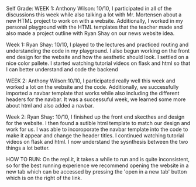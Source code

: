 Self Grade:
WEEK 1: Anthony Wilson: 10/10, I participated in all of the discussions this week while also talking a lot with Mr. Mortensen about a new HTML project to work on with a website. Additionally, I worked in my personal playground with the HTML templates that the teacher made and also made a project outline with Ryan Shay on our news website idea.

Week 1: Ryan Shay: 10/10, I played to the lectures and practiced routing and understanding the code in my playground. I also begun working on the front end design for the website and how the aesthetic should look. I settled on a nice color pallete. I started watching tutorial videos on flask and html so that I can better understand and code the backend

WEEK 2: Anthony Wilson:10/10, I participated really well this week and worked a lot on the website and the code. Additionally, we successfully imported a navbar template that works while also including the different headers for the navbar. It was a successuful week, we learned some more about html and also added a navbar.

Week 2: Ryan Shay: 10/10, I finished up the front end skecthes and design for the website. I then found a sutible html template to match our design and work for us. I was able to incoroporate the navbar template into the code to make it appear and change the header titles. I continued watching tutorial videos on flask and html. I now understand the sysnthesis between the two things a lot better.



HOW TO RUN:
On the repl.it, it takes a while to run and is quite inconsistent, so for the best running experience we recommend opening the website in a new tab which can be accessed by pressing the 'open in a new tab' button which is on the right of the link. 